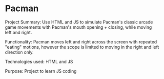 # Pacman

Project Summary: Use HTML and JS to simulate Pacman's classic arcade game movements with Pacman's mouth opening + closing, while moving left and right.

Functionality: Pacman moves left and right across the screen with repeated "eating" motions, however the scope is limited to moving in the right and left direction only.

Technologies used: HTML and JS

Purpose: Project to learn JS coding
